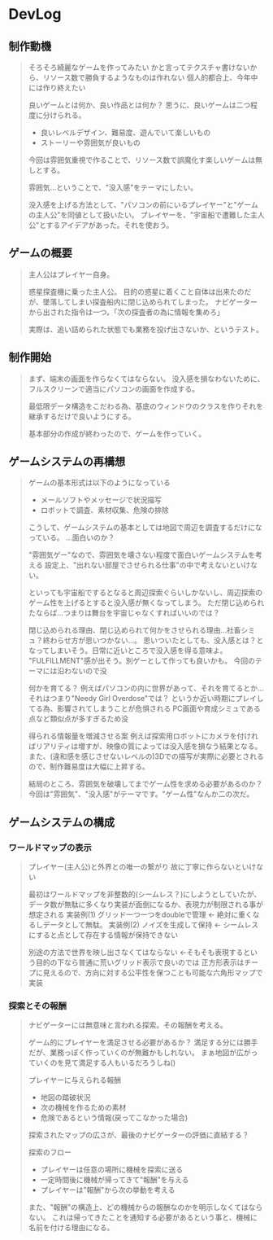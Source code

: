 # DevLog

## 制作動機

> そろそろ綺麗なゲームを作ってみたい
> かと言ってテクスチャ書けないから、リソース数で勝負するようなものは作れない
> 個人的都合上、今年中には作り終えたい
>
> 良いゲームとは何か、良い作品とは何か？
> 思うに、良いゲームは二つ程度に分けられる。
>
> - 良いレベルデザイン、難易度、遊んでいて楽しいもの
> - ストーリーや雰囲気が良いもの
>
> 今回は雰囲気重視で作ることで、リソース数で誤魔化す楽しいゲームは無しとする。
>
> 雰囲気…ということで、"没入感"をテーマにしたい。
>
> 没入感を上げる方法として、"パソコンの前にいるプレイヤー"と"ゲームの主人公"を同値として扱いたい。
> プレイヤーを、"宇宙船で遭難した主人公"とするアイデアがあった。それを使おう。

## ゲームの概要

> 主人公はプレイヤー自身。
>
> 惑星探査機に乗った主人公。
> 目的の惑星に着くこと自体は出来たのだが、墜落してしまい探査船内に閉じ込められてしまった。
> ナビゲーターから出された指令は一つ。「次の探査者の為に情報を集めろ」
>
> 実際は、追い詰められた状態でも業務を投げ出さないか、というテスト。

## 制作開始

> まず、端末の画面を作らなくてはならない。
> 没入感を損なわないために、フルスクリーンで適当にパソコンの画面を作成する。
>
> 最低限データ構造をこだわる為、基底のウィンドウのクラスを作りそれを継承するだけで良いようにする。
>
> 基本部分の作成が終わったので、ゲームを作っていく。

## ゲームシステムの再構想

> ゲームの基本形式は以下のようになっている
>
> - メールソフトやメッセージで状況描写
> - ロボットで調査、素材収集、危険の排除
>
> こうして、ゲームシステムの基本としては地図で周辺を調査するだけになっている。
> …面白いのか？
>
> "雰囲気ゲー"なので、雰囲気を壊さない程度で面白いゲームシステムを考える
> 設定上、"出れない部屋でさせられる仕事"の中で考えないといけない。
>
> といっても宇宙船でするとなると周辺探索ぐらいしかないし、周辺探索のゲーム性を上げるとすると没入感が無くなってしまう。
> ただ閉じ込められたならば…つまりは舞台を宇宙じゃなくすればいいのでは？
>
> 閉じ込められる理由、閉じ込められて何かをさせられる理由…社畜シミュ？終わらせ方が思いつかない…。
> 思いついたとしても、没入感とは？となってしまいそう。日常に近いところで没入感を得る意味よ。
> "FULFILLMENT"感が出そう。別ゲーとして作っても良いかも。
> 今回のテーマには沿わないので没
>
> 何かを育てる？
> 例えばパソコンの内に世界があって、それを育てるとか…
> それはつまり"Needy Girl Overdose"では？
> というか近い時期にプレイしてる為、影響されてしまうことが危惧される
> PC画面や育成シミュである点など類似点が多すぎるため没
>
> 得られる情報量を増減させる案
> 例えば探索用ロボットにカメラを付ければリアリティは増すが、映像の質によっては没入感を損なう結果となる。
> また、(違和感を感じさせないレベルの)3Dでの描写が実際に必要とされるので、制作難易度は大幅に上昇する。
>
> 結局のところ、雰囲気を破壊してまでゲーム性を求める必要があるのか？
> 今回は"雰囲気"、"没入感"がテーマです。"ゲーム性"なんか二の次だ。

## ゲームシステムの構成

### ワールドマップの表示

> プレイヤー(主人公)と外界との唯一の繋がり
> 故に丁寧に作らないといけない
>
> 最初はワールドマップを非整数的(シームレス？)にしようとしていたが、
> データ数が無駄に多くなり実装が面倒になるか、表現力が制限される事が想定される
> 実装例(1) グリッド一つ一つをdoubleで管理 ← 絶対に重くなるしデータとして無駄。
> 実装例(2) ノイズを生成して保持 ← シームレスにすると点として存在する情報が保持できない
>
> 別途の方法で世界を映し出さなくてはならない
> ←そもそも表現するという目的の下なら普通に荒いグリッド表示で良いのでは
> 正方形表示はチープに見えるので、方向に対する公平性を保つことも可能な六角形マップで実装

### 探索とその報酬

> ナビゲーターには無意味と言われる探索。その報酬を考える。
>
> ゲーム的にプレイヤーを満足させる必要があるか？
> 満足する分には勝手だが、業務っぽく作っていくのが無難かもしれない。
> まぁ地図が広がっていくのを見て満足する人もいるだろうしね()
>
> プレイヤーに与えられる報酬
>
> - 地図の踏破状況
> - 次の機械を作るための素材
> - 危険であるという情報(戻ってこなかった場合)
>
> 探索されたマップの広さが、最後のナビゲーターの評価に直結する？
>
> 探索のフロー
>
> - プレイヤーは任意の場所に機械を探索に送る
> - 一定時間後に機械が帰ってきて"報酬"を与える
> - プレイヤーは"報酬"から次の挙動を考える
>
> また、"報酬"の構造上、どの機械からの報酬なのかを明示しなくてはならない。
> これは帰ってきたことを通知する必要があるという事と、機械に名前を付ける理由になる。
>
> 
